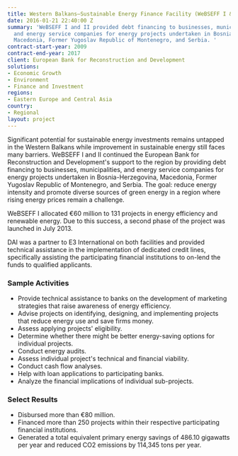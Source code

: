 ```yaml
---
title: Western Balkans—Sustainable Energy Finance Facility (WeBSEFF I & II)
date: 2016-01-21 22:40:00 Z
summary: 'WeBSEFF I and II provided debt financing to businesses, municipalities,
  and energy service companies for energy projects undertaken in Bosnia-Herzegovina,
  Macedonia, Former Yugoslav Republic of Montenegro, and Serbia. '
contract-start-year: 2009
contract-end-year: 2017
client: European Bank for Reconstruction and Development
solutions:
- Economic Growth
- Environment
- Finance and Investment
regions:
- Eastern Europe and Central Asia
country:
- Regional
layout: project
---
```


Significant potential for sustainable energy investments remains untapped in the Western Balkans while improvement in sustainable energy still faces many barriers. WeBSEFF I and II continued the European Bank for Reconstruction and Development's support to the region by providing debt financing to businesses, municipalities, and energy service companies for energy projects undertaken in Bosnia-Herzegovina, Macedonia, Former Yugoslav Republic of Montenegro, and Serbia. The goal: reduce energy intensity and promote diverse sources of green energy in a region where rising energy prices remain a challenge.

WeBSEFF I allocated €60 million to 131 projects in energy efficiency and renewable energy. Due to this success, a second phase of the project was launched in July 2013.

DAI was a partner to E3 International on both facilities and provided technical assistance in the implementation of dedicated credit lines, specifically assisting the participating financial institutions to on-lend the funds to qualified applicants.

###  Sample Activities

* Provide technical assistance to banks on the development of marketing strategies that raise awareness of energy efficiency.
* Advise projects on identifying, designing, and implementing projects that reduce energy use and save firms money.
* Assess applying projects' eligibility.
* Determine whether there might be better energy-saving options for individual projects.
* Conduct energy audits.
* Assess individual project's technical and financial viability.
* Conduct cash flow analyses.
* Help with loan applications to participating banks.
* Analyze the financial implications of individual sub-projects.

###  Select Results

* Disbursed more than €80 million.
* Financed more than 250 projects within their respective participating financial institutions.
* Generated a total equivalent primary energy savings of 486.10 gigawatts per year and reduced CO2 emissions by 114,345 tons per year.
